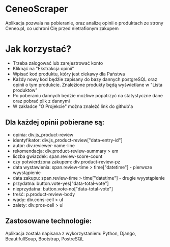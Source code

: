 # CeneoScraper
Aplikacja pozwala na pobieranie, oraz analizę opinii o produktach ze strony Ceneo.pl, co uchroni Cię przed nietrafionym zakupem
# Jak korzystać?
- Trzeba zalogować lub zarejestrować konto
- Kliknąć na "Ekstrakcja opinii"
- Wpisać kod produktu, który jest ciekawy dla Państwa
- Każdy nowy kod będżie zapisany do bazy dannych postgreSQL oraz opinii o tym produkcie. Znależione produkty będą wyświetlane w "Lista produktow"
- Po poberaniu dannych będżie możliwe popatrzyć na statystyczne dane oraz pobrać plik z dannymi
- W zakładce "O Projekcie" można znależć link do github'a
## Dla każdej opinii pobierane są:
- opinia: div.js_product-review
- identyfikator: div.js_product-review["data-entry-id"]
- autor: div.reviewer-name-line
- rekomendacja: div.product-review-summary > em
- liczba gwiazdek: span.review-score-count
- czy potwierdzona zakupem: div.product-review-pz
- data wystawienia: span.review-time > time["datetime"] - pierwsze wyystąpienie
- data zakupu: span.review-time > time["datetime"] - drugie wyystąpienie
- przydatna: button.vote-yes["data-total-vote"]
- nieprzydatna: button.vote-no["data-total-vote"]
- treść: p.product-review-body
- wady: div.cons-cell > ul
- zalety: div.pros-cell > ul
## Zastosowane technologie:
Aplikacja została napisana z wykorzystaniem: Python, Django, BeautifullSoup, Bootstrap, PostreSQL